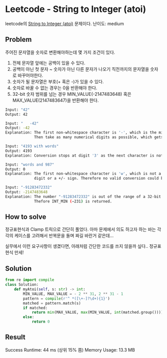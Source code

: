 # Leetcode - String to Integer (atoi)
leetcode의 [String to Integer (atoi)](https://leetcode.com/problems/string-to-integer-atoi/) 문제이다.
난이도: medium

## Problem
주어진 문자열을 숫자로 변환해야하는데 몇 가지 조건이 있다.
1. 전체 문자열 앞에는 공백이 있을 수 있다.
1. 공백이 아닌 첫 문자 ~ 숫자가 아닌 다른 문자가 나오기 직전까지의 문자열을 숫자로 바꾸어야한다.
1. 숫자가 될 문자열은 부호(+ 혹은 -)가 있을 수 있다.
1. 숫자로 바꿀 수 없는 경우는 0을 반환해야 한다.
1. 32-bit 숫자 범위를 넘는 경우 MIN_VALUE(-2147483648) 혹은 MAX_VALUE(2147483647)을 반환해야 한다.

```sh
Input: "42"
Output: 42
```

```sh
Input: "   -42"
Output: -42
Explanation: The first non-whitespace character is '-', which is the minus sign.
             Then take as many numerical digits as possible, which gets 42.
```

```sh
Input: "4193 with words"
Output: 4193
Explanation: Conversion stops at digit '3' as the next character is not a numerical digit.
```

```sh
Input: "words and 987"
Output: 0
Explanation: The first non-whitespace character is 'w', which is not a numerical 
             digit or a +/- sign. Therefore no valid conversion could be performed.
```

```sh
Input: "-91283472332"
Output: -2147483648
Explanation: The number "-91283472332" is out of the range of a 32-bit signed integer.
             Thefore INT_MIN (−231) is returned.
```


## How to solve
정규표현식과 Clamp 트릭으로 간단히 풀었다. 아마 문제에서 의도 하고자 하는 바는 각각의 케이스를 고려해서 반복문을 돌며 짜길 바란거 같은데... 

실무에서 이런 요구사항이 생겼다면, 아래처럼 간단한 코드를 쓰지 않을까 싶다.. 정규표현식 만세!

## Solution

```py
from re import compile
class Solution:
    def myAtoi(self, s: str) -> int:
        MIN_VALUE, MAX_VALUE = - 2 ** 31, 2 ** 31 - 1
        pattern = compile(r'^ *([\+-]?\d+){1}')
        matched = pattern.match(s)
        if matched:
            return min(MAX_VALUE, max(MIN_VALUE, int(matched.group())))
        else:
            return 0

```

## Result
Success
Runtime: 44 ms (상위 15% 쯤)
Memory Usage: 13.3 MB